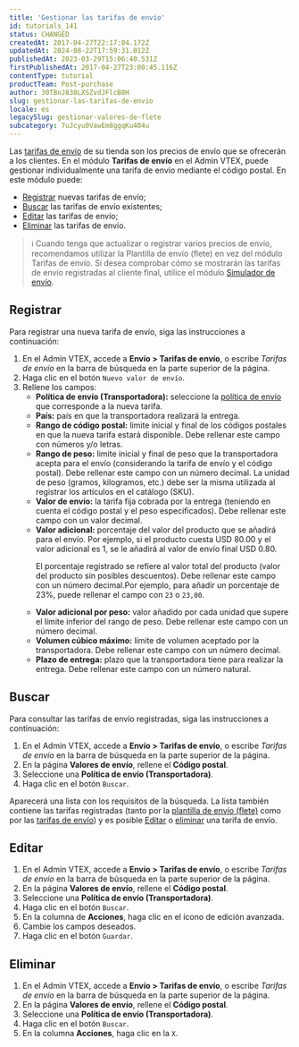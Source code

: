 ```yaml
---
title: 'Gestionar las tarifas de envío'
id: tutorials_141
status: CHANGED
createdAt: 2017-04-27T22:17:04.172Z
updatedAt: 2024-08-22T17:59:31.012Z
publishedAt: 2023-03-29T15:06:40.531Z
firstPublishedAt: 2017-04-27T23:00:45.116Z
contentType: tutorial
productTeam: Post-purchase
author: 30TBnJ838LXSZvdJFlcB8H
slug: gestionar-las-tarifas-de-envio
locale: es
legacySlug: gestionar-valores-de-flete
subcategory: 7uJcyu0VawEm8ggqKu404u
---
```


Las [tarifas de envío](https://help.vtex.com/es/tutorial/tarifas-de-envio--1Balpg3rv0854udEPedvMM) de su tienda son los precios de envío que se ofrecerán a los clientes. En el módulo <b>Tarifas de envío</b> en el Admin VTEX, puede gestionar individualmente una tarifa de envío mediante el código postal. En este módulo puede:

* [Registrar](#registrar) nuevas tarifas de envío;
* [Buscar](#buscar) las tarifas de envío existentes;
* [Editar](#editar) las tarifas de envío;
* [Eliminar](#eliminar) las tarifas de envío.

>ℹ️ Cuando tenga que actualizar o registrar varios precios de envío, recomendamos utilizar la Plantilla de envío (flete) en vez del módulo Tarifas de envío. Si desea comprobar cómo se mostrarán las tarifas de envío registradas al cliente final, utilice el módulo [Simulador de envío](https://help.vtex.com/es/tutorial/simulacao-de-frete--tutorials_144).

## Registrar

Para registrar una nueva tarifa de envío, siga las instrucciones a continuación:

1. En el Admin VTEX, accede a **Envío > Tarifas de envío**, o escribe *Tarifas de envío* en la barra de búsqueda en la parte superior de la página.  
2. Haga clic en el botón `Nuevo valor de envío`.  
3. Rellene los campos:  
    * **Política de envío (Transportadora):** seleccione la [política de envío](https://help.vtex.com/es/tutorial/politica-de-envio--tutorials_140) que corresponde a la nueva tarifa.
    * **País:** país en que la transportadora realizará la entrega.
    * **Rango de código postal:** limite inicial y final de los códigos postales en que la nueva tarifa estará disponible. Debe rellenar este campo con números y/o letras.
    * **Rango de peso:** limite inicial y final de peso que la transportadora acepta para el envío (considerando la tarifa de envío y el código postal). Debe rellenar este campo con un número decimal. La unidad de peso (gramos, kilogramos, etc.) debe ser la misma utilizada al registrar los artículos en el catálogo (SKU). 
    * **Valor de envío:** la tarifa fija cobrada por la entrega (teniendo en cuenta el código postal y el peso especificados). Debe rellenar este campo con un valor decimal.
    * **Valor adicional:** porcentaje del valor del producto que se añadirá para el envío. Por ejemplo, si el producto cuesta USD 80.00 y el valor adicional es 1, se le añadirá al valor de envío final USD 0.80. <p>El porcentaje registrado se refiere al valor total del producto (valor del producto sin posibles descuentos). Debe rellenar este campo con un número decimal.Por ejemplo, para añadir un porcentaje de 23%, puede rellenar el campo con `23` o `23,00`.</p>
    * **Valor adicional por peso:** valor añadido por cada unidad que supere el límite inferior del rango de peso. Debe rellenar este campo con un número decimal.
    * **Volumen cúbico máximo:** límite de volumen aceptado por la transportadora. Debe rellenar este campo con un número decimal.
    * **Plazo de entrega:** plazo que la transportadora tiene para realizar la entrega. Debe rellenar este campo con un número natural.

## Buscar

Para consultar las tarifas de envío registradas, siga las instrucciones a continuación:

1. En el Admin VTEX, accede a **Envío > Tarifas de envío**, o escribe *Tarifas de envío* en la barra de búsqueda en la parte superior de la página.   
2. En la página **Valores de envío**, rellene el **Código postal**.  
3. Seleccione una **Política de envío (Transportadora)**.  
4. Haga clic en el botón `Buscar`.  

Aparecerá una lista con los requisitos de la búsqueda. La lista también contiene las tarifas registradas (tanto por la [plantilla de envío (flete)](https://help.vtex.com/es/tutorial/planilha-de-frete--tutorials_127) como por las [tarifas de envío](https://help.vtex.com/es/tutorial/tarifas-de-envio--1Balpg3rv0854udEPedvMM)) y es posible [Editar](#heading=h.3znysh7) o [eliminar](#eliminar) una tarifa de envío.

## Editar

1. En el Admin VTEX, accede a **Envío > Tarifas de envío**, o escribe *Tarifas de envío* en la barra de búsqueda en la parte superior de la página.      
2. En la página **Valores de envío**, rellene el **Código postal**.  
3. Seleccione una **Política de envío (Transportadora)**.  
4. Haga clic en el botón `Buscar`.  
5. En la columna de **Acciones**, haga clic en el ícono <i class="fas fa-edit"></i> de edición avanzada.  
6. Cambie los campos deseados.  
7. Haga clic en el botón `Guardar`.  

## Eliminar

1. En el Admin VTEX, accede a **Envío > Tarifas de envío**, o escribe *Tarifas de envío* en la barra de búsqueda en la parte superior de la página.    
2. En la página **Valores de envío**, rellene el **Código postal**.  
3. Seleccione una **Política de envío (Transportadora)**.  
4. Haga clic en el botón `Buscar`.  
5. En la columna **Acciones**, haga clic en la `X`.  
